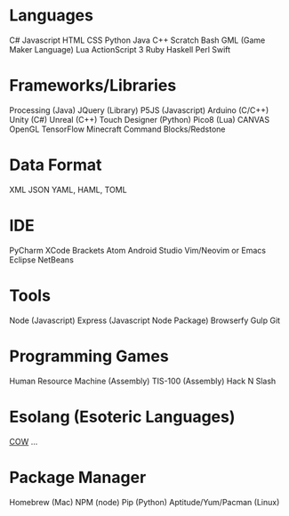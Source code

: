 # Languages

C#
Javascript
HTML
CSS
Python
Java
C++
Scratch
Bash
GML (Game Maker Language)
Lua
ActionScript 3
Ruby
Haskell
Perl
Swift

# Frameworks/Libraries

Processing (Java)
JQuery (Library)
P5JS (Javascript)
Arduino (C/C++)
Unity (C#)
Unreal (C++)
Touch Designer (Python)
Pico8 (Lua)
CANVAS
OpenGL
TensorFlow
Minecraft Command Blocks/Redstone

# Data Format
XML
JSON
YAML, HAML, TOML

# IDE

PyCharm
XCode
Brackets
Atom
Android Studio
Vim/Neovim or Emacs
Eclipse
NetBeans

# Tools

Node (Javascript)
Express (Javascript Node Package)
Browserfy
Gulp
Git

# Programming Games

Human Resource Machine (Assembly)
TIS-100 (Assembly)
Hack N Slash 

# Esolang (Esoteric Languages)

[COW](https://esolangs.org/wiki/COW)
...

# Package Manager
Homebrew (Mac)
NPM (node)
Pip (Python)
Aptitude/Yum/Pacman (Linux)
